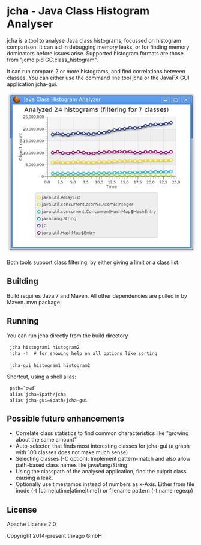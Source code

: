 # jcha - Java Class Histogram Analyser

jcha is a tool to analyse Java class histograms, focussed on histogram comparison.
It can aid in debugging memory leaks, or for finding memory dominators before issues arise.
Supported histogram formats are those from "jcmd pid GC.class_histogram".

It can run compare 2 or more histograms, and find correlations between classes.
You can either use the command line tool jcha  or the JavaFX GUI application jcha-gui.

![GUI screenshot](screenshots/jcha-gui.png)

Both tools support class filtering, by either giving a limit or a class list.


## Building
Build requires Java 7 and Maven. All other dependencies are pulled in by Maven.
  mvn package

## Running
You can run jcha directly from the build directory
```
 jcha histogram1 histogram2
 jcha -h  # for showing help on all options like sorting
 
 jcha-gui histogram1 histogram2
```

Shortcut, using a shell alias:
```
 path=`pwd`
 alias jcha=$path/jcha
 alias jcha-gui=$path/jcha-gui
```

## Possible future enhancements
 * Correlate class statistics to find common characteristics like "growing about the same amount"
 * Auto-selector, that finds most interesting classes for jcha-gui (a graph with 100 classes does not make much sense)
 * Selecting classes (-C option): Implement pattern-match and also allow path-based class names like java/lang/String
 * Using the classpath of the analysed application, find the culprit class causing a leak.
 * Optionally use timestamps instead of numbers as x-Axis. Either from file inode (-t [ctime|utime|atime|time])
   or filename pattern (-t name regexp)

## License
Apache License 2.0

Copyright 2014-present trivago GmbH
